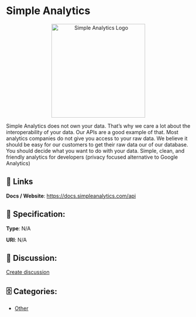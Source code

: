 # Simple Analytics
<p align="center">
    <img width="256" src="https://raw.githubusercontent.com/apis-list/apis-list/main/apis/simple-analytics/logo_256x256.png" alt="Simple Analytics Logo"/>
</p>

Simple Analytics does not own your data. That’s why we care a lot about the interoperability of your data. Our APIs are a good example of that.  Most analytics companies do not give you access to your raw data. We believe it should be easy for our customers to get their raw data our of our database. You should decide what you want to do with your data. Simple, clean, and friendly analytics for developers (privacy focused alternative to Google Analytics)

##  🔗 Links
**Docs / Website**: https://docs.simpleanalytics.com/api

## 🧬 Specification:
**Type**: N/A

**URI**: N/A

## 💬 Discussion:
[Create discussion](https://github.com/apis-list/apis-list/discussions/new)

## 🗄️ Categories:
- [Other](https://github.com/apis-list/apis-list#other)



